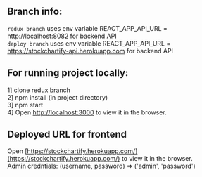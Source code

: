 ## Branch info:
`redux branch` uses env variable REACT_APP_API_URL = http://localhost:8082 for backend API \
`deploy branch` uses env variable REACT_APP_API_URL = https://stockchartify-api.herokuapp.com for backend API

## For running project locally:
1] clone redux branch \
2] npm install (in project directory) \
3] npm start \
4] Open [http://localhost:3000](http://localhost:3000) to view it in the browser.

## Deployed URL for frontend
Open [https://stockchartify.herokuapp.com/](https://stockchartify.herokuapp.com/) to view it in the browser.\
Admin credntials: (username, password) => ('admin', 'password')
